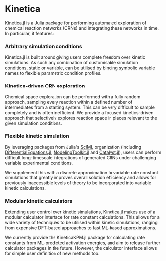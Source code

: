 # Kinetica

Kinetica.jl is a Julia package for performing automated exploration of chemical reaction networks (CRNs) and integrating these networks in time. In particular, it features:

### Arbitrary simulation conditions
Kinetica.jl is built around giving users complete freedom over kinetic simulations. As such any combination of customisable simulation conditions, static or variable, can be utilised by binding symbolic variable names to flexible parametric condition profiles.

### Kinetics-driven CRN exploration
Chemical space exploration can be performed with a fully random approach, sampling every reaction within a defined number of intermediates from a starting system. This can be very difficult to sample completely and is often inefficient. We provide a focused kinetics-driven approach that selectively explores reaction space in places relevant to the given simulation conditions.

### Flexible kinetic simulation
By leveraging packages from Julia's [SciML](https://sciml.ai/) organization (including [DifferentialEquations.jl](https://github.com/SciML/DifferentialEquations.jl), [ModelingToolkit.jl](https://github.com/SciML/ModelingToolkit.jl) and [Catalyst.jl](https://github.com/SciML/Catalyst.jl)), users can perform difficult long-timescale integrations of generated CRNs under challenging variable experimental conditions. 

We supplement this with a discrete approximation to variable rate constant simulations that greatly improves overall solution efficiency and allows for previously inaccessible levels of theory to be incorporated into variable kinetic calculations.

### Modular kinetic calculators

Extending user control over kinetic simulations, Kinetica.jl makes use of a modular calculator interface for rate constant calculations. This allows for a wide variety of techniques to be utilised within kinetic simulations, ranging from expensive DFT-based approaches to fast ML-based approximations.

We currently provide the KineticaKPM.jl package for calculating rate constants from ML-predicted activation energies, and aim to release further calculator packages in the future. However, the calculator interface allows for simple user definition of new methods too.
